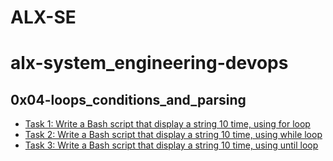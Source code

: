 # ALX-SE
# alx-system_engineering-devops
##  0x04-loops_conditions_and_parsing
- [Task 1: Write a Bash script that display a string 10 time, using for loop](1-for_best_school)
- [Task 2: Write a Bash script that display a string 10 time, using while loop](2-while_best_school)
- [Task 3: Write a Bash script that display a string 10 time, using until loop](3-until_best_school)
